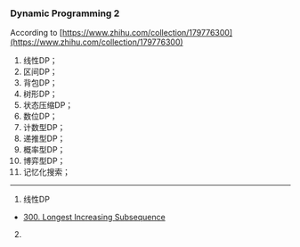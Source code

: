 ### Dynamic Programming 2

According to [https://www.zhihu.com/collection/179776300](https://www.zhihu.com/collection/179776300)

1. 线性DP；
2. 区间DP；
3. 背包DP；
4. 树形DP；
5. 状态压缩DP；
6. 数位DP；
7. 计数型DP；
8. 递推型DP；
9. 概率型DP；
10. 博弈型DP；
11. 记忆化搜索；

---

1. 线性DP

* [300. Longest Increasing Subsequence](https://github.com/Woodyiiiiiii/LeetCode/issues/20)


2. 
